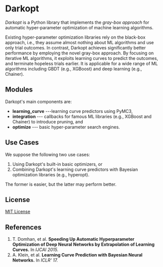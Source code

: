 # Darkopt

*Darkopt* is a Python library that implements the *gray-box approach* for automatic hyper-parameter optimization of machine learning algorithms.

Existing hyper-parameter optimization libraries rely on the black-box approach, i.e., they assume almost nothing about ML algorithms and use only trial outcomes. In contrast, Darkopt achieves significantly better performance by employing the novel gray-box approach. By focusing on iterative ML algorithms, it exploits learning curves to predict the outcomes, and terminate hopeless trials earlier. It is applicable for a wide range of ML algorithms including GBDT (e.g., XGBoost) and deep learning (e.g., Chainer).


## Modules

Darkopt's main components are:

* **learning_curve** ---learning curve predictors using PyMC3,
* **integration** --- callbacks for famous ML libraries (e.g., XGBoost and Chainer) to introduce pruning, and
* **optimize** --- basic hyper-parameter search engines.


## Use Cases

We suppose the following two use cases:

1. Using Darkopt's built-in basic optimizers, or
2. Combining Darkopt's learning curve predictors with Bayesian optimization libraries (e.g., hyperopt).

The former is easier, but the latter may perform better.


## License

[MIT License](LICENSE)


## References

1. T. Domhan, et al. **Speeding Up Automatic Hyperparameter Optimization of Deep Neural Networks by Extrapolation of Learning Curves.** In *IJCAI 2015.*
2. A. Klein, et al. **Learning Curve Prediction with Bayesian Neural Networks.** In *ICLR' 17.*
